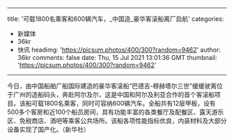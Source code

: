 
---
title: '可载1800名乘客和600辆汽车，_中国造_豪华客滚船离厂启航'
categories: 
 - 新媒体
 - 36kr
 - 快讯
headimg: 'https://picsum.photos/400/300?random=9462'
author: 36kr
comments: false
date: Thu, 15 Jul 2021 13:01:36 GMT
thumbnail: 'https://picsum.photos/400/300?random=9462'
---

<div>   
今日，由中国船舶广船国际建造的豪华客滚船“巴德吉-穆赫塔尔三世”缓缓驶离位于广州的造船码头，奔赴阿尔及尔，这是中国和阿尔及利亚合作的首个客滚船项目。该船可载1800名乘客，同时可容纳600辆汽车。全船共有12层甲板，设有500多个客房和近100个船员房间，具有功能丰富的各类餐厅及配餐区、露天游乐区、免税商店、酒吧等乘客公共场所。该船各项性能指标优良，内装材料及大部分设备实现了国产化。（新华社）  
</div>
            